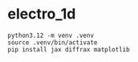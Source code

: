 # electro_1d

```
python3.12 -m venv .venv
source .venv/bin/activate
pip install jax diffrax matplotlib
```